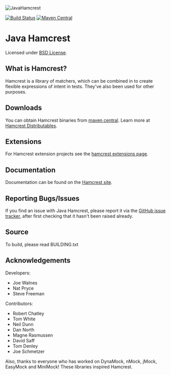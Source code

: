 ![JavaHamcrest](http://hamcrest.org/images/logo.jpg)

[![Build Status](https://travis-ci.org/hamcrest/JavaHamcrest.png?branch=master)](https://travis-ci.org/hamcrest/JavaHamcrest) [![Maven Central](https://img.shields.io/maven-central/v/org.hamcrest/hamcrest.svg?label=Maven%20Central)](https://search.maven.org/artifact/org.hamcrest/hamcrest)

Java Hamcrest
=============
Licensed under [BSD License][].

What is Hamcrest?
-----------------
Hamcrest is a library of matchers, which can be combined in to create flexible expressions of intent in tests.
They've also been used for other purposes.

Downloads
---------
You can obtain Hamcrest binaries from [maven central](https://search.maven.org/artifact/org.hamcrest/hamcrest). Learn more at [Hamcrest Distributables](http://hamcrest.org/JavaHamcrest/distributables).

Extensions
----------

For Hamcrest extension projects see the [hamcrest extensions page][].

Documentation
-------------
Documentation can be found on the [Hamcrest site](http://hamcrest.org).

Reporting Bugs/Issues
---------------------
If you find an issue with Java Hamcrest, please report it via the 
[GitHub issue tracker](https://github.com/hamcrest/JavaHamcrest/issues), 
after first checking that it hasn't been raised already. 

Source
------
To build, please read BUILDING.txt

Acknowledgements
----------------
Developers:

  * Joe Walnes
  * Nat Pryce
  * Steve Freeman

Contributors:

  * Robert Chatley
  * Tom White
  * Neil Dunn
  * Dan North
  * Magne Rasmussen
  * David Saff
  * Tom Denley
  * Joe Schmetzer

Also, thanks to everyone who has worked on DynaMock, nMock, jMock, EasyMock and MiniMock! These libraries inspired Hamcrest.


[logo]: http://hamcrest.org/images/logo.jpg
[website]: https://github.com/hamcrest/JavaHamcrest
[BSD License]: http://opensource.org/licenses/BSD-3-Clause
[hamcrest extensions page]: https://github.com/hamcrest/JavaHamcrest/wiki/Related-Projects
[GitHub issue tracker]: https://github.com/hamcrest/JavaHamcrest/issues
